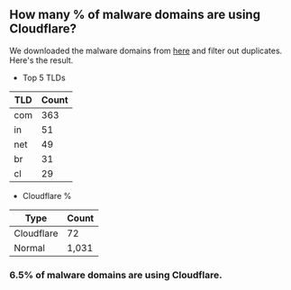 ## How many % of malware domains are using Cloudflare?


We downloaded the malware domains from [here](https://urlhaus.abuse.ch) and filter out duplicates.
Here's the result.


[//]: # (start replacement)


- Top 5 TLDs

| TLD | Count |
| --- | --- |
| com | 363 |
| in | 51 |
| net | 49 |
| br | 31 |
| cl | 29 |


- Cloudflare %

| Type | Count |
| --- | --- |
| Cloudflare | 72 |
| Normal | 1,031 |


### 6.5% of malware domains are using Cloudflare.